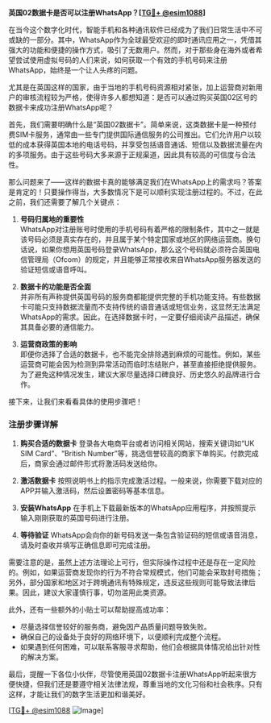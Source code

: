 **英国02数据卡是否可以注册WhatsApp？[[TG💪+ @esim1088](https://t.me/s/esim1088)]**

在当今这个数字化时代，智能手机和各种通讯软件已经成为了我们日常生活中不可或缺的一部分。其中，WhatsApp作为全球最受欢迎的即时通讯应用之一，凭借其强大的功能和便捷的操作方式，吸引了无数用户。然而，对于那些身在海外或者希望尝试使用虚拟号码的人们来说，如何获取一个有效的手机号码来注册WhatsApp，始终是一个让人头疼的问题。

尤其是在英国这样的国家，由于当地的手机号码资源相对紧张，加上运营商对新用户的审核流程较为严格，使得许多人都想知道：是否可以通过购买英国02区号的数据卡来成功注册WhatsApp呢？

首先，我们需要明确什么是“英国02数据卡”。简单来说，这类数据卡是一种预付费SIM卡服务，通常由一些专门提供国际通信服务的公司推出。它们允许用户以较低的成本获得英国本地的电话号码，并享受包括语音通话、短信以及数据流量在内的多项服务。由于这些号码大多来源于正规渠道，因此具有较高的可信度与合法性。

那么问题来了——这样的数据卡真的能够满足我们在WhatsApp上的需求吗？答案是肯定的！只要操作得当，大多数情况下是可以顺利实现注册过程的。不过，在此之前，我们还需要了解几个关键点：

1. **号码归属地的重要性**  
   WhatsApp对注册账号时使用的手机号码有着严格的限制条件，其中之一就是该号码必须是真实存在的，并且属于某个特定国家或地区的网络运营商。换句话说，如果你想用英国号码登录WhatsApp，那么这个号码就必须符合英国电信管理局（Ofcom）的规定，并且能够正常接收来自WhatsApp服务器发送的验证短信或语音呼叫。

2. **数据卡的功能是否全面**  
   并非所有声称提供英国号码的服务商都能提供完整的手机功能支持。有些数据卡可能只支持数据流量而不支持传统的语音通话或短信业务，这显然无法满足WhatsApp的需求。因此，在选择数据卡时，一定要仔细阅读产品描述，确保其具备必要的通信能力。

3. **运营商政策的影响**  
   即便你选择了合适的数据卡，也不能完全排除遇到麻烦的可能性。例如，某些运营商可能会因为检测到异常活动而临时冻结账户，甚至直接拒绝提供服务。为了避免这种情况发生，建议大家尽量选择口碑良好、历史悠久的品牌进行合作。

接下来，让我们来看看具体的使用步骤吧！

### 注册步骤详解

1. **购买合适的数据卡**
   登录各大电商平台或者访问相关网站，搜索关键词如“UK SIM Card”、“British Number”等，挑选信誉较高的商家下单购买。付款完成后，商家会通过邮件形式将激活码发送给你。

2. **激活数据卡**
   按照说明书上的指示完成激活过程。一般来说，你需要下载对应的APP并输入激活码，然后设置密码等基本信息。

3. **安装WhatsApp**
   在手机上下载最新版本的WhatsApp应用程序，并按照提示输入刚刚获取的英国号码进行注册。

4. **等待验证**
   WhatsApp会向你的新号码发送一条包含验证码的短信或语音消息，请及时查收并填写正确信息即可完成注册。

需要注意的是，虽然上述方法理论上可行，但实际操作过程中还是存在一定风险的。例如，如果运营商发现你的行为不符合常规模式，他们可能会采取封号措施；另外，部分国家和地区对于跨境通讯有特殊规定，违反这些规则可能导致法律后果。因此，建议大家谨慎行事，切勿滥用此类资源。

此外，还有一些额外的小贴士可以帮助提高成功率：

- 尽量选择信誉较好的服务商，避免因产品质量问题导致失败。
- 确保自己的设备处于良好的网络环境下，以便顺利完成整个流程。
- 如果遇到任何困难，可以联系客服寻求帮助，他们会根据具体情况给出针对性的解决方案。

最后，提醒一下各位小伙伴，尽管使用英国02数据卡注册WhatsApp听起来很方便快捷，但我们还是要遵守相关法律法规，尊重当地的文化习俗和社会秩序。只有这样，才能让我们的数字生活更加和谐美好。

[[TG💪+ @esim1088](https://t.me/s/esim1088) ![Image](https://i.postimg.cc/4NQfJmqS/Snipaste-2025-05-13-00-14-12.png)]